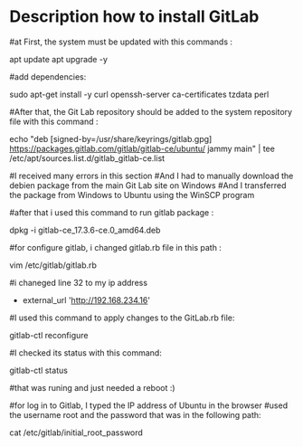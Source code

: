 # Description how to install GitLab

#at First, the system must be updated with this commands :


apt update 
apt upgrade -y


#add dependencies:

sudo apt-get install -y curl openssh-server ca-certificates tzdata perl


#After that, the Git Lab repository should be added to the system repository file with this command :

echo "deb [signed-by=/usr/share/keyrings/gitlab.gpg] https://packages.gitlab.com/gitlab/gitlab-ce/ubuntu/ jammy main" | tee /etc/apt/sources.list.d/gitlab_gitlab-ce.list


#I received many errors in this section
#And I had to manually download the debien package from the main Git Lab site on Windows
#And I transferred the package from Windows to Ubuntu using the WinSCP program

#after that i used this command to run gitlab package :

dpkg -i gitlab-ce_17.3.6-ce.0_amd64.deb


#for configure gitlab, i changed gitlab.rb file in this path :

vim /etc/gitlab/gitlab.rb

#i chaneged line 32 to my ip address

- external_url 'http://192.168.234.16'

#I used this command to apply changes to the GitLab.rb file:

gitlab-ctl reconfigure

#I checked its status with this command:

gitlab-ctl status 

#that was runing and just needed a reboot :)

#for log in to Gitlab, I typed the IP address of Ubuntu in the browser
#used the username root and the password that was in the following path:

cat /etc/gitlab/initial_root_password

